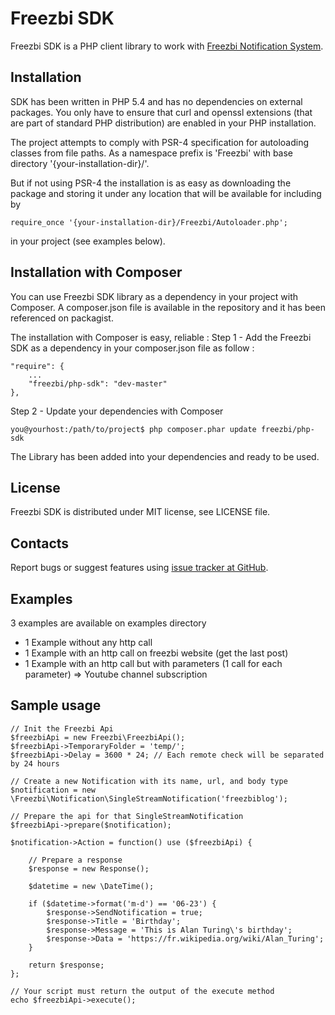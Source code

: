 Freezbi SDK
=================================================
Freezbi SDK is a PHP client library to work with
[Freezbi Notification System](http://www.freezbi.com/).


Installation
-------------------------------------------------
SDK has been written in PHP 5.4 and has no dependencies on external packages.
You only have to ensure that curl and openssl extensions (that are part of
standard PHP distribution) are enabled in your PHP installation.

The project attempts to comply with PSR-4 specification for autoloading classes from file paths. 
As a namespace prefix is 'Freezbi\' with base directory '{your-installation-dir}/'.

But if not using PSR-4 the installation is as easy as downloading the package and storing it
under any location that will be available for including by

    require_once '{your-installation-dir}/Freezbi/Autoloader.php';

in your project (see examples below).

Installation with Composer
-------------------------------------------------
You can use Freezbi SDK library as a dependency in your project with Composer. A composer.json file is available in the repository and it has been referenced on packagist. 

The installation with Composer is easy, reliable : 
Step 1 - Add the Freezbi SDK as a dependency in your composer.json file as follow :

    "require": {
        ...
        "freezbi/php-sdk": "dev-master"
    },

Step 2 - Update your dependencies with Composer

    you@yourhost:/path/to/project$ php composer.phar update freezbi/php-sdk

The Library has been added into your dependencies and ready to be used.

License
-------------------------------------------------
Freezbi SDK is distributed under MIT license, see LICENSE file.


Contacts
-------------------------------------------------
Report bugs or suggest features using
[issue tracker at GitHub](https://github.com/freezbi/php-sdk).


Examples
-------------------------------------------------
3 examples are available on examples directory

- 1 Example without any http call
- 1 Example with an http call on freezbi website (get the last post)
- 1 Example with an http call but with parameters (1 call for each parameter) => Youtube channel subscription



Sample usage
-------------------------------------------------

    // Init the Freezbi Api
    $freezbiApi = new Freezbi\FreezbiApi();
    $freezbiApi->TemporaryFolder = 'temp/';
    $freezbiApi->Delay = 3600 * 24; // Each remote check will be separated by 24 hours
    
    // Create a new Notification with its name, url, and body type
    $notification = new \Freezbi\Notification\SingleStreamNotification('freezbiblog');
    
    // Prepare the api for that SingleStreamNotification
    $freezbiApi->prepare($notification);
    
    $notification->Action = function() use ($freezbiApi) {
    
        // Prepare a response
        $response = new Response();
    
        $datetime = new \DateTime();
    
        if ($datetime->format('m-d') == '06-23') {
            $response->SendNotification = true;
            $response->Title = 'Birthday';
            $response->Message = 'This is Alan Turing\'s birthday';
            $response->Data = 'https://fr.wikipedia.org/wiki/Alan_Turing';
        }
    
        return $response;
    };
    
    // Your script must return the output of the execute method
    echo $freezbiApi->execute();
